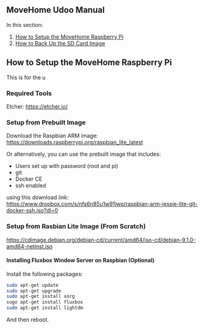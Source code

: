 ## MoveHome Udoo Manual

In this section:

 1. [How to Setup the MoveHome Raspberry Pi](#how-to-setup-the-movehome-raspberry-pi)
 1. [How to Back Up the SD Card Image](#how-to-back-up-the-sd-card-image)

## How to Setup the MoveHome Raspberry Pi

This is for the u

### Required Tools

Etcher: https://etcher.io/

### Setup from Prebuilt Image

Download the Raspbian ARM image: https://downloads.raspberrypi.org/raspbian_lite_latest

Or alternatively, you can use the prebuilt image that includes:

 - Users set up with password (root and pi)
 - git
 - Docker CE
 - ssh enabled

using this download link: https://www.dropbox.com/s/nfs6n85u1w91jwq/raspbian-arm-jessie-lite-git-docker-ssh.iso?dl=0

### Setup from Rasbian Lite Image (From Scratch)

https://cdimage.debian.org/debian-cd/current/amd64/iso-cd/debian-9.1.0-amd64-netinst.iso

#### Installing Fluxbox Window Server on Raspbian (Optional)

Install the following packages:
```bash
sudo apt-get update
sudo apt-get upgrade
sudo apt-get install xorg
sugo apt-get install fluxbox
sudo apt-get install lightdm
```
And then reboot.